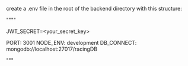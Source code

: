 create a .env file in the root of the backend directory with this structure:

""""

JWT_SECRET=<your_secret_key>

PORT: 3001
NODE_ENV: development
DB_CONNECT: mongodb://localhost:27017/racingDB

"""